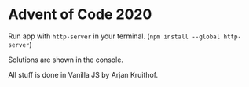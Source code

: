 # Advent of Code 2020

Run app with `http-server` in your terminal. (`npm install --global http-server`)

Solutions are shown in the console.

All stuff is done in Vanilla JS by Arjan Kruithof.